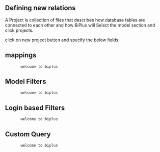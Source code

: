 ## Defining new relations
A Project is collection of files that describes how database tables are connected to each other and how BiPlus will 
         Select the model section and click projects.

click on new project button and specify the below fields:
## mappings

           welcome to biplus

## Model Filters

           welcome to biplus

## Login based Filters

           welcome to biplus

## Custom Query
    
           welcome to biplus
<!--stackedit_data:
eyJoaXN0b3J5IjpbLTg4OTU2MjVdfQ==
-->